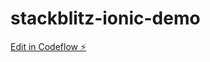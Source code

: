 # stackblitz-ionic-demo

[Edit in Codeflow ⚡️](https://stackblitz.com/~/github.com/aeyuki/stackblitz-ionic-demo)